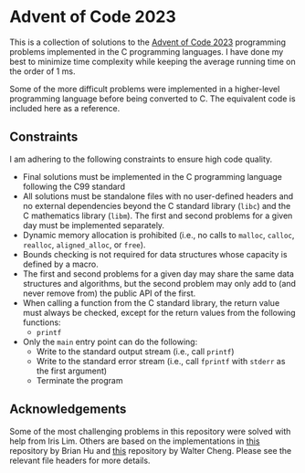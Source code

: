 # Advent of Code 2023

This is a collection of solutions to the [Advent of Code 2023](https://adventofcode.com/2023) programming problems implemented in the C programming languages. I have done my best to minimize time complexity while keeping the average running time on the order of 1 ms.

Some of the more difficult problems were implemented in a higher-level programming language before being converted to C. The equivalent code is included here as a reference.

## Constraints

I am adhering to the following constraints to ensure high code quality.

- Final solutions must be implemented in the C programming language following the C99 standard
- All solutions must be standalone files with no user-defined headers and no external dependencies beyond the C standard library (`libc`) and the C mathematics library (`libm`). The first and second problems for a given day must be implemented separately.
- Dynamic memory allocation is prohibited (i.e., no calls to `malloc`, `calloc`, `realloc`, `aligned_alloc`, or `free`).
- Bounds checking is not required for data structures whose capacity is defined by a macro.
- The first and second problems for a given day may share the same data structures and algorithms, but the second problem may only add to (and never remove from) the public API of the first.
- When calling a function from the C standard library, the return value must always be checked, except for the return values from the following functions:
  - `printf`
- Only the `main` entry point can do the following:
  - Write to the standard output stream (i.e., call `printf`)
  - Write to the standard error stream (i.e., call `fprintf` with `stderr` as the first argument)
  - Terminate the program

## Acknowledgements

Some of the most challenging problems in this repository were solved with help from Iris Lim. Others are based on the implementations in [this](https://github.com/Hudinid/AdventOfCode2023) repository by Brian Hu and [this](https://github.com/snoopboopsnoop/advent-of-code-2023) repository by Walter Cheng. Please see the relevant file headers for more details.

